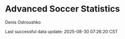 # Advanced Soccer Statistics
Denis Ostroushko

<!-- gfm -->

Last successful data update: 2025-08-30 07:26:20 CST
